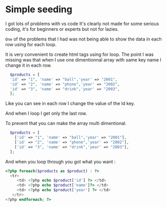 # Simple seeding

I got lots of problems with vs code It's clearly not made for some serious coding, it's for beginners or experts but not for lazies.

`One` of the problems that I had was not being able to show the data in each row using for each loop.

It is very convenient to create html tags using for loop. The point I was missing was that when I use one dimentionnal array with same key name I change it in each row.

```php
  $products = [
  'id' => "1", 'name' => "ball",'year' => "2001",
  'id' => "2", 'name' => "phone",'year' => "2002",
  'id' => "3", 'name' => "drink",'year' => "2003",
  ];

```

Like you can see in each row I change the value of the Id key.

And when I loop I get only the last row.

To prevent that you can make the array multi dimentional.

```php
  $products = [
    ['id' => "1", 'name' => "ball",'year' => "2001"],
    ['id' => "2", 'name' => "phone",'year' => "2002"],
    ['id' => "3", 'name' => "drink",'year' => "2003"],
  ];
```

And when you loop through you got what  you want :

```php
<?php foreach($products as $product) : ?>
  <tr>
     <td> <?php echo $product['id'] ?> </td>
     <td> <?php echo $product['name']?> </td>
     <td> <?php echo $product['year'] ?> </td>
   </tr>
<?php endforeach; ?>
